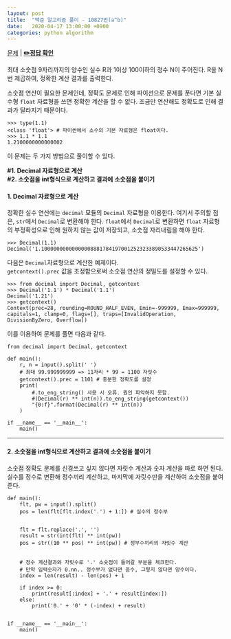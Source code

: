 ```yaml
---
layout: post
title:  "백준 알고리즘 풀이 - 10827번(a^b)"
date:   2020-04-17 13:00:00 +0900
categories: python algorithm
---
```


[문제](https://www.acmicpc.net/problem/10827) |
**[✏️정답 확인](https://github.com/live2skull/TheLordOfAlgorithm/blob/master/problems_boj/%EA%B8%B0%ED%83%80/10827.py)**

최대 소숫점 9자리까지의 양수인 실수 R과 1이상 100이하의 정수 N이 주어진다. R을 N번 제곱하여, 정확한 계산 결과를 출력한다.

소숫점 연산이 필요한 문제인데, 정확도 문제로 인해 파이선으로 문제를 푼다면 기본 실수형 `float` 자료형을 쓰면 정확한 계산을 할 수 없다. 조금만 연산해도 정확도로 인해 결과가 달라지기 때문이다.
```
>>> type(1.1)
<class 'float'> # 파이썬에서 소수의 기본 자료형은 float이다.
>>> 1.1 * 1.1
1.2100000000000002
```

이 문제는 두 가지 방법으로 풀이할 수 있다.

**#1. Decimal 자료형으로 계산**   
**#2. 소숫점을 int형식으로 계산하고 결과에 소숫점을 붙이기**

#### 1. Decimal 자료형으로 계산

정확한 실수 연산에는 `decimal` 모듈의 `Decimal` 자료형을 이용한다.
여기서 주의할 점은, `str`에서 `Decimal`로 변환해야 한다. `float`에서 `Decimal`로 변환하면 `float` 자료형의 부정확성으로 인해 원하지 않는 값이 저장되고, 소숫점 자리내림을 해야 한다.
```
>>> Decimal(1.1)
Decimal('1.100000000000000088817841970012523233890533447265625')
```

다음은 `Decimal`자료형으로 계산한 예제이다.  
`getcontext().prec` 값을 조정함으로써 소숫점 연산의 정밀도를 설정할 수 있다.

```
>>> from decimal import Decimal, getcontext
>>> Decimal('1.1') * Decimal('1.1')
Decimal('1.21')
>>> getcontext()
Context(prec=28, rounding=ROUND_HALF_EVEN, Emin=-999999, Emax=999999, capitals=1, clamp=0, flags=[], traps=[InvalidOperation, DivisionByZero, Overflow])
```

이를 이용하여 문제를 풀면 다음과 같다.
```
from decimal import Decimal, getcontext

def main():
    r, n = input().split(' ')
    # 최대 99.999999999 => 11자리 * 99 = 1100 자릿수
    getcontext().prec = 1101 # 충분한 정확도롤 설정
    print(
        #.to_eng_string() 사용 시 오류. 원인 파악하지 못함.
        #(Decimal(r) ** int(n)).to_eng_string(getcontext())
        "{0:f}".format(Decimal(r) ** int(n))
    )

if __name__ == '__main__':
    main()
```

----

#### 2. 소숫점을 int형식으로 계산하고 결과에 소숫점을 붙이기

소숫점 정확도 문제를 신경쓰고 싶지 않다면 자릿수 계산과 숫자 계산을 따로 하면 된다. 실수를 정수로 변환해 정수끼리 계산하고, 마지막에 자릿수만을 계산하여 소숫점을 붙여 준다.

```
def main():
    flt, pw = input().split()
    pos = len(flt[flt.index('.') + 1:]) # 실수의 정수부


    flt = flt.replace('.', '')
    result = str(int(flt) ** int(pw))
    pos = str((10 ** pos) ** int(pw)) # 정부수끼리의 자릿수 계산


    # 정수 계산결과와 자릿수로 '.' 소숫점이 들어갈 부분을 체크한다.
    # 만약 입력숫자가 0.nn.. 정수부가 없다면 음수, 그렇지 않다면 양수이다.
    index = len(result) - len(pos) + 1

    if index >= 0:
        print(result[:index] + '.' + result[index:])
    else:
        print('0.' + '0' * (-index) + result)


if __name__ == '__main__':
    main()
```
